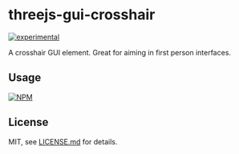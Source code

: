 # threejs-gui-crosshair

[![experimental](http://badges.github.io/stability-badges/dist/experimental.svg)](http://github.com/badges/stability-badges)

A crosshair GUI element. Great for aiming in first person interfaces.

## Usage

[![NPM](https://nodei.co/npm/threejs-gui-crosshair.png)](https://nodei.co/npm/threejs-gui-crosshair/)

## License

MIT, see [LICENSE.md](http://github.com/bunnybones1/threejs-gui-crosshair/blob/master/LICENSE.md) for details.
